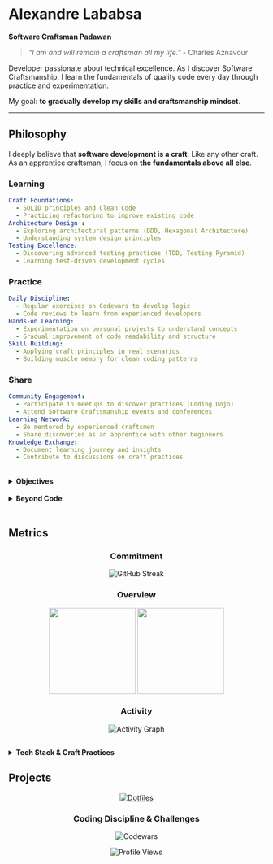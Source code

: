 # Alexandre Lababsa

**Software Craftsman Padawan**

> *"I am and will remain a craftsman all my life."* - Charles Aznavour

Developer passionate about technical excellence. As I discover Software Craftsmanship, I learn the fundamentals of quality code every day through practice and experimentation.  

My goal: **to gradually develop my skills and craftsmanship mindset**.

---

## Philosophy

I deeply believe that **software development is a craft**. Like any other craft. As an apprentice craftsman, I focus on **the fundamentals above all else**.

### Learning
```yaml
Craft Foundations:
  - SOLID principles and Clean Code
  - Practicing refactoring to improve existing code
Architecture Design :
  - Exploring architectural patterns (DDD, Hexagonal Architecture)
  - Understanding system design principles
Testing Excellence:
  - Discovering advanced testing practices (TDD, Testing Pyramid)
  - Learning test-driven development cycles
```

### Practice
```yaml
Daily Discipline:
  - Regular exercises on Codewars to develop logic
  - Code reviews to learn from experienced developers
Hands-on Learning:
  - Experimentation on personal projects to understand concepts
  - Gradual improvement of code readability and structure
Skill Building:
  - Applying craft principles in real scenarios
  - Building muscle memory for clean coding patterns
```

### Share
```yaml
Community Engagement:
  - Participate in meetups to discover practices (Coding Dojo)
  - Attend Software Craftsmanship events and conferences
Learning Network:
  - Be mentored by experienced craftsmen
  - Share discoveries as an apprentice with other beginners
Knowledge Exchange:
  - Document learning journey and insights
  - Contribute to discussions on craft practices
```

<br/>

<details>
<summary><strong>Objectives</strong></summary>

```yaml
Short Term Goals:
  - Master TDD Red-Green-Refactor cycles
  - Build personal projects with Clean Architecture
  - Complete advanced kata challenges on Codewars

Medium Term Vision:
  - Lead craft workshops within my team
  - Mentor junior developers in best practices
  - Speak at local meetups about learning journey

Long Term Aspiration:
  - Become experienced craftsman capable of mentoring others
  - Actively contribute to craft community
  - Build reputation as quality-focused developer
```

</details>

<br/>

<details>
<summary><strong>Beyond Code</strong></summary>

```yaml
Volunteering Community:
  - Mental health first aid (MHFA) certified
  - Participation in local developer meetups
  - Support for diversity in tech initiatives

Core Values:
  - Mutual learning and kindness
  - Technical excellence at service of people
  - Sharing knowledge and experiences
  - Continuous improvement mindset

Personal Interests:
  - Psychology and human behavior
  - Public speaking and communication
  - Writing and reflection on craft journey
```

</details>

<br/>

## Metrics

<div align="center">

### Commitment
![GitHub Streak](https://streak-stats.demolab.com/?user=a-lababsa&theme=tokyonight&hide_border=true&background=0d1117&fire=DD6387&ring=FFB700&currStreakLabel=9745F5)

### Overview
<a>
  <img height=170 align="center" src="https://github-readme-stats.vercel.app/api?username=a-lababsa&show_icons=true&theme=tokyonight&count_private=true&hide_title=true&hide_rank=true&include_all_commits=true&custom_title=Coding%20Activity" />
</a>
<a>
  <img height=170 align="center" src="https://github-readme-stats.vercel.app/api/top-langs/?username=a-lababsa&theme=tokyonight&layout=compact&langs_count=6&card_width=280&hide_title=true&custom_title=Languages%20Focus" />
</a>

### Activity  
![Activity Graph](https://github-readme-activity-graph.vercel.app/graph?username=a-lababsa&theme=tokyo-night&hide_border=true&bg_color=0d1117&color=9745F5&line=FFB700&point=DD6387&area=true&area_color=9745F5)


</div>

## 

<details>
<summary><strong>Tech Stack & Craft Practices</strong></summary>

**Languages & Frameworks**

![TypeScript](https://img.shields.io/badge/typescript-%23007ACC.svg?style=for-the-badge&logo=typescript&logoColor=white)
![JavaScript](https://img.shields.io/badge/javascript-%23323330.svg?style=for-the-badge&logo=javascript&logoColor=%23F7DF1E)
![NodeJS](https://img.shields.io/badge/node.js-6DA55F?style=for-the-badge&logo=node.js&logoColor=white)

**Database & DevOps**  
![Docker](https://img.shields.io/badge/docker-%230db7ed.svg?style=for-the-badge&logo=docker&logoColor=white)
![Git](https://img.shields.io/badge/git-%23F05033.svg?style=for-the-badge&logo=git&logoColor=white)

**Development Environment**  
![macOS](https://img.shields.io/badge/mac%20os-000000?style=for-the-badge&logo=macos&logoColor=F0F0F0)
![Visual Studio Code](https://img.shields.io/badge/Visual%20Studio%20Code-0078d4.svg?style=for-the-badge&logo=visual-studio-code&logoColor=white)
![Terminal](https://img.shields.io/badge/Terminal-%23054020?style=for-the-badge&logo=gnu-bash&logoColor=white)

**Craft Practices**  
`TDD` • `Clean Architecture` • `SOLID` • `Refactoring` • `Code Review`

</details>


## Projects

<div align="center">

[![Dotfiles](https://github-readme-stats.vercel.app/api/pin/?username=a-lababsa&repo=dotfiles&theme=tokyonight&show_owner=true)](https://github.com/a-lababsa/dotfiles)

### Coding Discipline & Challenges
![Codewars](https://www.codewars.com/users/a-lababsa/badges/large)

<div align="center">


![Profile Views](https://komarev.com/ghpvc/?username=a-lababsa&style=for-the-badge&color=9745F5&label=PROFILE-VIEWS)

</div>

</div>